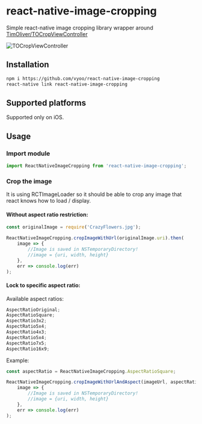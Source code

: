 # react-native-image-cropping

Simple react-native image cropping library wrapper around [TimOliver/TOCropViewController](https://github.com/TimOliver/TOCropViewController)

![TOCropViewController](https://raw.githubusercontent.com/TimOliver/TOCropViewController/master/Images/screenshot.jpg)

## Installation

```sh
npm i https://github.com/vyoo/react-native-image-cropping
react-native link react-native-image-cropping
```

## Supported platforms

Supported only on iOS.

## Usage

### Import module

```javascript
import ReactNativeImageCropping from 'react-native-image-cropping';
```

### Crop the image

It is using RCTImageLoader so it should be able to crop any image that react knows how to load / display.

#### Without aspect ratio restriction:

```javascript
const originalImage = require('CrazyFlowers.jpg');

ReactNativeImageCropping.cropImageWithUrl(originalImage.uri).then(
	image => {
		//Image is saved in NSTemporaryDirectory!
		//image = {uri, width, height}
	},
	err => console.log(err)
);
```

#### Lock to specific aspect ratio:

Available aspect ratios:

```javascript
AspectRatioOriginal;
AspectRatioSquare;
AspectRatio3x2;
AspectRatio5x4;
AspectRatio4x3;
AspectRatio5x4;
AspectRatio7x5;
AspectRatio16x9;
```

Example:

```javascript
const aspectRatio = ReactNativeImageCropping.AspectRatioSquare;

ReactNativeImageCropping.cropImageWithUrlAndAspect(imageUrl, aspectRatio).then(
	image => {
		//Image is saved in NSTemporaryDirectory!
		//image = {uri, width, height}
	},
	err => console.log(err)
);
```
